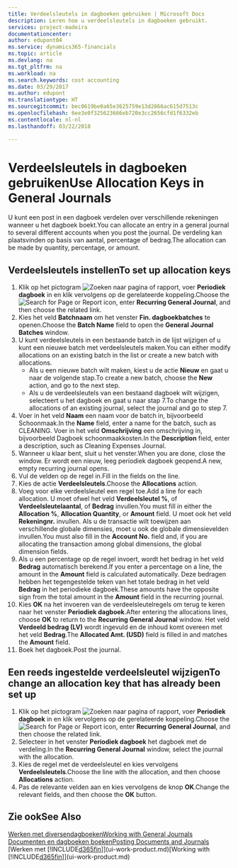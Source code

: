 ```yaml
---
title: Verdeelsleutels in dagboeken gebruiken | Microsoft Docs
description: Leren hoe u verdeelsleutels in dagboeken gebruikt.
services: project-madeira
documentationcenter: 
author: edupont04
ms.service: dynamics365-financials
ms.topic: article
ms.devlang: na
ms.tgt_pltfrm: na
ms.workload: na
ms.search.keywords: cost accounting
ms.date: 03/29/2017
ms.author: edupont
ms.translationtype: HT
ms.sourcegitcommit: bec0619be0a65e3625759e13d2866ac615d7513c
ms.openlocfilehash: 6ee3e0f325623666eb720e3cc2656cfd1f6332eb
ms.contentlocale: nl-nl
ms.lasthandoff: 03/22/2018

---
```

# <a name="use-allocation-keys-in-general-journals"></a><span data-ttu-id="5bd3c-103">Verdeelsleutels in dagboeken gebruiken</span><span class="sxs-lookup"><span data-stu-id="5bd3c-103">Use Allocation Keys in General Journals</span></span>
<span data-ttu-id="5bd3c-104">U kunt een post in een dagboek verdelen over verschillende rekeningen wanneer u het dagboek boekt.</span><span class="sxs-lookup"><span data-stu-id="5bd3c-104">You can allocate an entry in a general journal to several different accounts when you post the journal.</span></span> <span data-ttu-id="5bd3c-105">De verdeling kan plaatsvinden op basis van aantal, percentage of bedrag.</span><span class="sxs-lookup"><span data-stu-id="5bd3c-105">The allocation can be made by quantity, percentage, or amount.</span></span>

## <a name="to-set-up-allocation-keys"></a><span data-ttu-id="5bd3c-106">Verdeelsleutels instellen</span><span class="sxs-lookup"><span data-stu-id="5bd3c-106">To set up allocation keys</span></span>
1. <span data-ttu-id="5bd3c-107">Klik op het pictogram ![Zoeken naar pagina of rapport](media/ui-search/search_small.png "pictogram Zoeken naar pagina of rapport"), voer **Periodiek dagboek** in en klik vervolgens op de gerelateerde koppeling.</span><span class="sxs-lookup"><span data-stu-id="5bd3c-107">Choose the ![Search for Page or Report](media/ui-search/search_small.png "Search for Page or Report icon") icon, enter **Recurring General Journal**, and then choose the related link.</span></span>
2. <span data-ttu-id="5bd3c-108">Kies het veld **Batchnaam** om het venster **Fin. dagboekbatches** te openen.</span><span class="sxs-lookup"><span data-stu-id="5bd3c-108">Choose the **Batch Name** field to open the **General Journal Batches** window.</span></span>
3. <span data-ttu-id="5bd3c-109">U kunt verdeelsleutels in een bestaande batch in de lijst wijzigen of u kunt een nieuwe batch met verdeelsleutels maken.</span><span class="sxs-lookup"><span data-stu-id="5bd3c-109">You can either modify allocations on an existing batch in the list or create a new batch with allocations.</span></span>
   * <span data-ttu-id="5bd3c-110">Als u een nieuwe batch wilt maken, kiest u de actie **Nieuw** en gaat u naar de volgende stap.</span><span class="sxs-lookup"><span data-stu-id="5bd3c-110">To create a new batch, choose the **New** action, and go to the next step.</span></span>
   * <span data-ttu-id="5bd3c-111">Als u de verdeelsleutels van een bestaand dagboek wilt wijzigen, selecteert u het dagboek en gaat u naar stap 7.</span><span class="sxs-lookup"><span data-stu-id="5bd3c-111">To change the allocations of an existing journal, select the journal and go to step 7.</span></span>    
4. <span data-ttu-id="5bd3c-112">Voer in het veld **Naam** een naam voor de batch in, bijvoorbeeld Schoonmaak.</span><span class="sxs-lookup"><span data-stu-id="5bd3c-112">In the **Name** field, enter a name for the batch, such as CLEANING.</span></span> <span data-ttu-id="5bd3c-113">Voer in het veld **Omschrijving** een omschrijving in, bijvoorbeeld Dagboek schoonmaakkosten.</span><span class="sxs-lookup"><span data-stu-id="5bd3c-113">In the **Description** field, enter a description, such as Cleaning Expenses Journal.</span></span>
5. <span data-ttu-id="5bd3c-114">Wanneer u klaar bent, sluit u het venster.</span><span class="sxs-lookup"><span data-stu-id="5bd3c-114">When you are done, close the window.</span></span> <span data-ttu-id="5bd3c-115">Er wordt een nieuw, leeg periodiek dagboek geopend.</span><span class="sxs-lookup"><span data-stu-id="5bd3c-115">A new, empty recurring journal opens.</span></span>
6. <span data-ttu-id="5bd3c-116">Vul de velden op de regel in.</span><span class="sxs-lookup"><span data-stu-id="5bd3c-116">Fill in the fields on the line.</span></span>
7. <span data-ttu-id="5bd3c-117">Kies de actie **Verdeelsleutels**.</span><span class="sxs-lookup"><span data-stu-id="5bd3c-117">Choose the **Allocations** action.</span></span>
8. <span data-ttu-id="5bd3c-118">Voeg voor elke verdeelsleutel een regel toe.</span><span class="sxs-lookup"><span data-stu-id="5bd3c-118">Add a line for each allocation.</span></span> <span data-ttu-id="5bd3c-119">U moet ofwel het veld **Verdeelsleutel %**, of **Verdeelsleutelaantal**, of **Bedrag** invullen.</span><span class="sxs-lookup"><span data-stu-id="5bd3c-119">You must fill in either the **Allocation %**, **Allocation Quantity**, or **Amount** field.</span></span> <span data-ttu-id="5bd3c-120">U moet ook het veld **Rekeningnr.** invullen. Als u de transactie wilt toewijzen aan verschillende globale dimensies, moet u ook de globale dimensievelden invullen.</span><span class="sxs-lookup"><span data-stu-id="5bd3c-120">You must also fill in the **Account No.** field and, if you are allocating the transaction among global dimensions, the global dimension fields.</span></span>
9. <span data-ttu-id="5bd3c-121">Als u een percentage op de regel invoert, wordt het bedrag in het veld **Bedrag** automatisch berekend.</span><span class="sxs-lookup"><span data-stu-id="5bd3c-121">If you enter a percentage on a line, the amount in the **Amount** field is calculated automatically.</span></span> <span data-ttu-id="5bd3c-122">Deze bedragen hebben het tegengestelde teken van het totale bedrag in het veld **Bedrag** in het periodieke dagboek.</span><span class="sxs-lookup"><span data-stu-id="5bd3c-122">These amounts have the opposite sign from the total amount in the **Amount** field in the recurring journal.</span></span>
10. <span data-ttu-id="5bd3c-123">Kies **OK** na het invoeren van de verdeelsleutelregels om terug te keren naar het venster **Periodiek dagboek**.</span><span class="sxs-lookup"><span data-stu-id="5bd3c-123">After entering the allocations lines, choose **OK** to return to the **Recurring General Journal** window.</span></span> <span data-ttu-id="5bd3c-124">Het veld **Verdeeld bedrag (LV)** wordt ingevuld en de inhoud komt overeen met het veld **Bedrag**.</span><span class="sxs-lookup"><span data-stu-id="5bd3c-124">The **Allocated Amt. (USD)** field is filled in and matches the **Amount** field.</span></span>
11. <span data-ttu-id="5bd3c-125">Boek het dagboek.</span><span class="sxs-lookup"><span data-stu-id="5bd3c-125">Post the journal.</span></span>

## <a name="to-change-an-allocation-key-that-has-already-been-set-up"></a><span data-ttu-id="5bd3c-126">Een reeds ingestelde verdeelsleutel wijzigen</span><span class="sxs-lookup"><span data-stu-id="5bd3c-126">To change an allocation key that has already been set up</span></span>
1. <span data-ttu-id="5bd3c-127">Klik op het pictogram ![Zoeken naar pagina of rapport](media/ui-search/search_small.png "pictogram Zoeken naar pagina of rapport"), voer **Periodiek dagboek** in en klik vervolgens op de gerelateerde koppeling.</span><span class="sxs-lookup"><span data-stu-id="5bd3c-127">Choose the ![Search for Page or Report](media/ui-search/search_small.png "Search for Page or Report icon") icon, enter **Recurring General Journal**, and then choose the related link.</span></span>
2. <span data-ttu-id="5bd3c-128">Selecteer in het venster **Periodiek dagboek** het dagboek met de verdeling.</span><span class="sxs-lookup"><span data-stu-id="5bd3c-128">In the **Recurring General Journal** window, select the journal with the allocation.</span></span>
3. <span data-ttu-id="5bd3c-129">Kies de regel met de verdeelsleutel en kies vervolgens **Verdeelsleutels**.</span><span class="sxs-lookup"><span data-stu-id="5bd3c-129">Choose the line with the allocation, and then choose **Allocations** action.</span></span>
4. <span data-ttu-id="5bd3c-130">Pas de relevante velden aan en kies vervolgens de knop **OK**.</span><span class="sxs-lookup"><span data-stu-id="5bd3c-130">Change the relevant fields, and then choose the **OK** button.</span></span>

## <a name="see-also"></a><span data-ttu-id="5bd3c-131">Zie ook</span><span class="sxs-lookup"><span data-stu-id="5bd3c-131">See Also</span></span>
[<span data-ttu-id="5bd3c-132">Werken met diversendagboeken</span><span class="sxs-lookup"><span data-stu-id="5bd3c-132">Working with General Journals</span></span>](ui-work-general-journals.md)  
[<span data-ttu-id="5bd3c-133">Documenten en dagboeken boeken</span><span class="sxs-lookup"><span data-stu-id="5bd3c-133">Posting Documents and Journals</span></span>](ui-post-documents-journals.md)  
<span data-ttu-id="5bd3c-134">[Werken met [!INCLUDE[d365fin](includes/d365fin_md.md)]](ui-work-product.md)</span><span class="sxs-lookup"><span data-stu-id="5bd3c-134">[Working with [!INCLUDE[d365fin](includes/d365fin_md.md)]](ui-work-product.md)</span></span>

